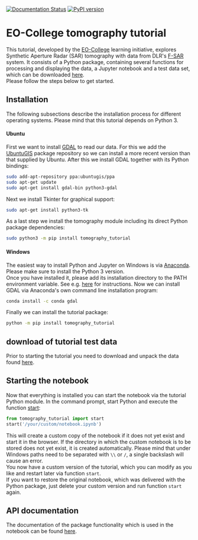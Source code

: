[![Documentation Status][1]][2] [![PyPI version][11]][12]

# EO-College tomography tutorial

This tutorial, developed by the [EO-College][3] learning initiative,
 explores Synthetic Aperture Radar (SAR) tomography 
with data from DLR's [F-SAR][4] system.
It consists of a Python package, containing several functions for processing and displaying the data, 
a Jupyter notebook and a test data set, which can be downloaded [here][5].  
Please follow the steps below to get started.

## Installation

The following subsections describe the installation process for different operating systems.
Please mind that this tutorial depends on Python 3.

#### Ubuntu

First we want to install [GDAL][9] to read our data. For this we add the [UbuntuGIS][10] package 
repository so we can install a more recent version than that supplied by Ubuntu.
After this we install GDAL together with its Python bindings:
```sh
sudo add-apt-repository ppa:ubuntugis/ppa
sudo apt-get update
sudo apt-get install gdal-bin python3-gdal
```

Next we install Tkinter for graphical support:
```sh
sudo apt-get install python3-tk
```

As a last step we install the tomography module including its direct Python package 
dependencies:

```sh
sudo python3 -m pip install tomography_tutorial
```

#### Windows

The easiest way to install Python and Jupyter on Windows is via [Anaconda][6]. 
Please make sure to install the Python 3 version.  
Once you have installed it, please add its installation directory to the PATH environment variable. 
See e.g. [here][7] for instructions.
Now we can install GDAL via Anaconda's own command line installation program:
```sh
conda install -c conda gdal
```

Finally we can install the tutorial package:
```sh
python -m pip install tomography_tutorial
```

## download of tutorial test data
Prior to starting the tutorial you need to download and unpack the data found 
[here][5].

## Starting the notebook

Now that everything is installed you can start the notebook via the tutorial Python module.
In the command prompt, start Python and execute the function [start][8]:
```Python
from tomography_tutorial import start
start('/your/custom/notebook.ipynb')
```
This will create a custom copy of the notebook if it does not yet exist and start it in the browser.
If the directory in which the custom notebook is to be stored does not yet exist, it is created 
automatically. Please mind that under Windows paths need to be separated with `\\` or `/`, 
a single backslash will cause an error.  
You now have a custom version of the tutorial, 
which you can modify as you like and restart later via function `start`.  
If you want to restore the original notebook, which was delivered with the Python package, just delete 
your custom version and run function `start` again.  

## API documentation

The documentation of the package functionality which is used in the notebook can be found 
[here][2].

[1]: https://readthedocs.org/projects/eocollege-tomography/badge/?version=latest
[2]: http://eocollege-tomography.readthedocs.io/en/latest/?badge=latest
[3]: https://eo-college.org/landingpage/
[4]: https://www.dlr.de/hr/en/desktopdefault.aspx/tabid-2326/3776_read-5691
[5]: https://eo-college.org/Data/Tomography/tomography_data.zip
[6]: https://conda.io/docs/user-guide/install/windows.html
[7]: https://www.computerhope.com/issues/ch000549.htm
[8]: https://eocollege-tomography.readthedocs.io/en/latest/tomography.html#tomography_tutorial.functions.start
[9]: https://www.gdal.org/
[10]: https://wiki.ubuntu.com/UbuntuGIS
[11]: https://badge.fury.io/py/tomography-tutorial.svg
[12]: https://badge.fury.io/py/tomography-tutorial
